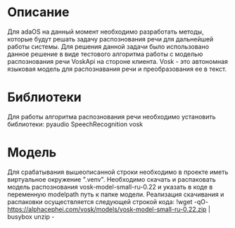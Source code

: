 # Описание
Для adaOS на данный момент необходимо разработать методы, которые будут решать задачу распознования речи для дальнейшей работы системы.
Для решения данной задачи было использовано данное решение в виде тестового алгоритма работы с моделью распознования речи VoskApi на стороне клиента. 
Vosk - это автономная языковая модель для распознавания речи и преобразования ее в текст.

# Библиотеки
Для работы алгоритма распознования речи необходимо установить библиотеки:
    pyaudio
    SpeechRecognition
    vosk
    
# Модель
Для срабатывания вышеописанной строки необходимо в проекте иметь виртуальное окружение ".venv". Необходимо скачать и распаковать модель распознования vosk-model-small-ru-0.22 и указать в коде в переменную modelpath путь к папке модели.
Реализация скачивания и распаковки осуществляется следующей строкой кода: 
    !wget -qO- https://alphacephei.com/vosk/models/vosk-model-small-ru-0.22.zip | busybox unzip -

